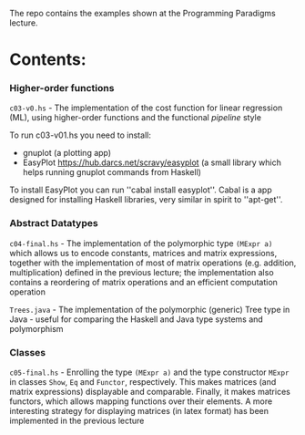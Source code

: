 The repo contains the examples shown at the Programming Paradigms lecture.

# Contents:

### Higher-order functions ###
```c03-v0.hs``` - The implementation of the cost function for linear regression (ML), using higher-order functions and the functional *pipeline* style 
  
To run c03-v01.hs you need to install:
  - gnuplot (a plotting app)
  - EasyPlot https://hub.darcs.net/scravy/easyplot (a small library which helps running gnuplot commands from Haskell)
  
To install EasyPlot you can run ''cabal install easyplot''. Cabal is a app designed for installing Haskell libraries, very similar in spirit to ''apt-get''.

### Abstract Datatypes ###
```c04-final.hs``` - The implementation of the polymorphic type ```(MExpr a)``` which allows us to encode constants, matrices and matrix expressions, together with the implementation of most of matrix operations (e.g. addition, multiplication) defined in the previous lecture; the implementation also contains a reordering of matrix operations and an efficient computation operation

```Trees.java``` - The implementation of the polymorphic (generic) Tree type in Java - useful for comparing the Haskell and Java type systems and polymorphism

### Classes ###
```c05-final.hs``` - Enrolling the type ```(MExpr a)``` and the type constructor ```MExpr``` in classes ```Show```, ```Eq``` and ```Functor```, respectively. This makes matrices (and matrix expressions) displayable and comparable. Finally, it makes matrices functors, which allows mapping functions over their elements. A more interesting strategy for displaying matrices (in latex format) has been implemented in the previous lecture
